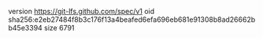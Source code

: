 version https://git-lfs.github.com/spec/v1
oid sha256:e2eb27484f8b3c176f13a4beafed6efa696eb681e91308b8ad26662bb45e3394
size 6791
